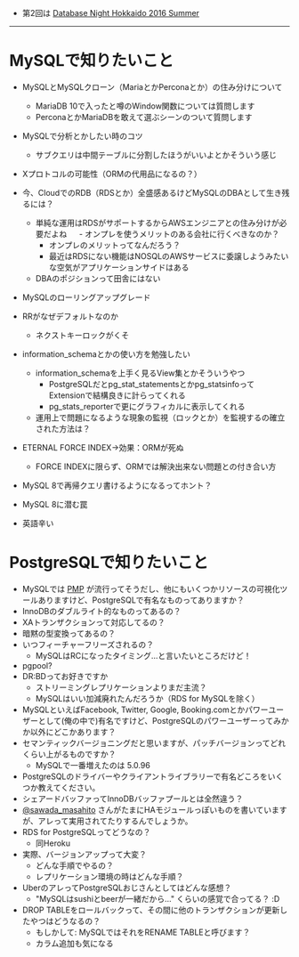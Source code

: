 - 第2回は [Database Night Hokkaido 2016 Summer](http://connpass.com/event/37402/)

----

# MySQLで知りたいこと
- MySQLとMySQLクローン（MariaとかPerconaとか）の住み分けについて
  - MariaDB 10で入ったと噂のWindow関数については質問します
  - PerconaとかMariaDBを敢えて選ぶシーンのついて質問します
- MySQLで分析とかしたい時のコツ
  - サブクエリは中間テーブルに分割したほうがいいよとかそういう感じ
- Xプロトコルの可能性（ORMの代用品になるの？）
- 今、CloudでのRDB（RDSとか）全盛感あるけどMySQLのDBAとして生き残るには？
  - 単純な運用はRDSがサポートするからAWSエンジニアとの住み分けが必要だよね
　  - オンプレを使うメリットのある会社に行くべきなのか？
    - オンプレのメリットってなんだろう？
    - 最近はRDSにない機能はNOSQLのAWSサービスに委譲しようみたいな空気がアプリケーションサイドはある
  - DBAのポジションって田舎にはない
- MySQLのローリングアップグレード

- RRがなぜデフォルトなのか
  - ネクストキーロックがくそ

- information_schemaとかの使い方を勉強したい
  - information_schemaを上手く見るView集とかそういうやつ
    - PostgreSQLだとpg_stat_statementsとかpg_statsinfoってExtensionで結構良きに計らってくれる
    - pg_stats_reporterで更にグラフィカルに表示してくれる
  - 運用上で問題になるような現象の監視（ロックとか）を監視するの確立された方法は？
  
- ETERNAL FORCE INDEX→効果：ORMが死ぬ
  - FORCE INDEXに限らず、ORMでは解決出来ない問題との付き合い方

- MySQL 8で再帰クエリ書けるようになるってホント？
- MySQL 8に潜む罠
- 英語辛い

# PostgreSQLで知りたいこと

- MySQLでは [PMP](https://www.percona.com/software/mysql-tools/percona-monitoring-plugins) が流行ってそうだし、他にもいくつかリソースの可視化ツールありますけど、PostgreSQLで有名なものってありますか？
- InnoDBのダブルライト的なものってあるの？
- XAトランザクションって対応してるの？
- 暗黙の型変換ってあるの？
- いつフィーチャーフリーズされるの？
  - MySQLはRCになったタイミング…と言いたいところだけど！
- pgpool?
- DR:BDってお好きですか
  - ストリーミングレプリケーションよりまだ主流？
  - MySQLはいい加減廃れたんだろうか（RDS for MySQLを除く）
- MySQLといえばFacebook, Twitter, Google, Booking.comとかパワーユーザーとして(俺の中で)有名ですけど、PostgreSQLのパワーユーザーってみかか以外にどこかあります？
- セマンティックバージョニングだと思いますが、パッチバージョンってどれくらい上がるものですか？
  - MySQLで一番増えたのは 5.0.96
- PostgreSQLのドライバーやクライアントライブラリーで有名どころをいくつか教えてください。
- シェアードバッファってInnoDBバッファプールとは全然違う？
- [@sawada_masahito](https://twitter.com/sawada_masahiko) さんがたまにHAモジュールっぽいものを書いていますが、アレって実用されてたりするんでしょうか。
- RDS for PostgreSQLってどうなの？
  - 同Heroku
- 実際、バージョンアップって大変？
  - どんな手順でやるの？
  - レプリケーション環境の時はどんな手順？
- UberのアレってPostgreSQLおじさんとしてはどんな感想？
  - "MySQLはsushiとbeerが一緒だから…" くらいの感覚で合ってる？ :D
- DROP TABLEをロールバックって、その間に他のトランザクションが更新したやつはどうなるの？
  - もしかして: MySQLではそれをRENAME TABLEと呼びます？
  - カラム追加も気になる
